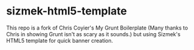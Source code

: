 sizmek-html5-template
====================

This repo is a fork of Chris Coyier's My Grunt Boilerplate (Many thanks to Chris in showing Grunt isn't as scary as it sounds.) but using Sizmek's HTML5 template for quick banner creation.